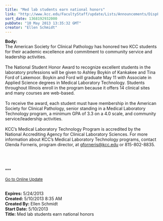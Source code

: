 ```yaml
---
title: "Med lab students earn national honors"
link: "http://www.kcc.edu/FacultyStaff/update/Lists/Announcements/DispForm.aspx?ID=1113"
sort_date: 1368192932000
pubDate: "10 May 2013 13:35:32 GMT"
creator: "Ellen Schmidt"
---
```


<div><b>Body:</b> <div class="ExternalClass2E2E1BB211754744B5EEFDD1030B3AD8">
<div>The American Society for Clinical Pathology has honored two KCC students for their academic excellence and commitment to community service and leadership activities.</div>
<div> </div>
<div>The National Student Honor Award to recognize excellent students in the laboratory professions will be given to Ashley Boykin of Kankakee and Tina Ford of Lakemoor. Boykin and Ford will graduate May 11 with Associate in Applied Science degrees in Medical Laboratory Technology. Students throughout Illinois enroll in the program because it offers 14 clinical sites and many courses are web-based.</div>
<div> </div>
<div>To receive the award, each student must have membership in the American Society for Clinical Pathology, senior standing in a Medical Laboratory Technology program, a minimum GPA of 3.3 on a 4.0 scale, and community service/leadership activities.</div>
<div> </div>
<div>KCC’s Medical Laboratory Technology Program is accredited by the National Accrediting Agency for Clinical Laboratory Sciences. For more information about KCC’s Medical Laboratory Technology programs, contact Glenda Forneris, program director, at <a href="mailto:gforneris@kcc.edu">gforneris@kcc.edu</a> or 815-802-8835.<br /></div>
<div> </div>
<div> </div>
<div> </div>
<div> </div>
<div>
<div><font size="2">***</font></div>
<p><font size="2"><a href="/FacultyStaff/update/Pages/dailyupdate.aspx">Go to Online Update</a></font><font size="2"></p>
<div><br /></div></font></div></div></div>
<div><b>Expires:</b> 5/24/2013</div>
<div><b>Created:</b> 5/10/2013 8:35 AM</div>
<div><b>Created By:</b> Ellen Schmidt</div>
<div><b>Start Date:</b> 5/10/2013</div>
<div><b>Title:</b> Med lab students earn national honors</div>
